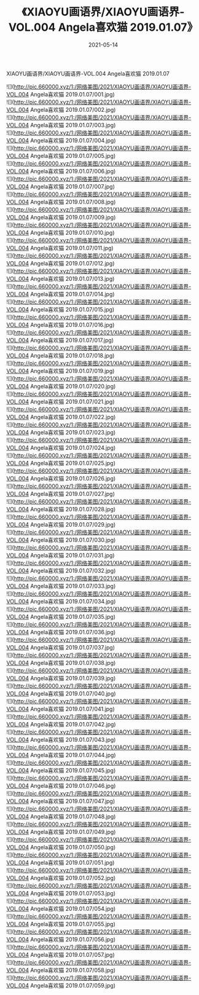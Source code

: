 ﻿---
layout: post
title:  《XIAOYU画语界/XIAOYU画语界-VOL.004 Angela喜欢猫 2019.01.07》
date:   2021-05-14
img: http://pic.660000.xyz/1:/网络美图/2021/XIAOYU画语界/XIAOYU画语界-VOL.004 Angela喜欢猫 2019.01.07/000.jpg
categories: [美女, 清纯, 唯美]
---

XIAOYU画语界/XIAOYU画语界-VOL.004 Angela喜欢猫 2019.01.07

 ![](http://pic.660000.xyz/1:/网络美图/2021/XIAOYU画语界/XIAOYU画语界-VOL.004 Angela喜欢猫 2019.01.07/001.jpg) <br>![](http://pic.660000.xyz/1:/网络美图/2021/XIAOYU画语界/XIAOYU画语界-VOL.004 Angela喜欢猫 2019.01.07/002.jpg) <br>![](http://pic.660000.xyz/1:/网络美图/2021/XIAOYU画语界/XIAOYU画语界-VOL.004 Angela喜欢猫 2019.01.07/003.jpg) <br>![](http://pic.660000.xyz/1:/网络美图/2021/XIAOYU画语界/XIAOYU画语界-VOL.004 Angela喜欢猫 2019.01.07/004.jpg) <br>![](http://pic.660000.xyz/1:/网络美图/2021/XIAOYU画语界/XIAOYU画语界-VOL.004 Angela喜欢猫 2019.01.07/005.jpg) <br>![](http://pic.660000.xyz/1:/网络美图/2021/XIAOYU画语界/XIAOYU画语界-VOL.004 Angela喜欢猫 2019.01.07/006.jpg) <br>![](http://pic.660000.xyz/1:/网络美图/2021/XIAOYU画语界/XIAOYU画语界-VOL.004 Angela喜欢猫 2019.01.07/007.jpg) <br>![](http://pic.660000.xyz/1:/网络美图/2021/XIAOYU画语界/XIAOYU画语界-VOL.004 Angela喜欢猫 2019.01.07/008.jpg) <br>![](http://pic.660000.xyz/1:/网络美图/2021/XIAOYU画语界/XIAOYU画语界-VOL.004 Angela喜欢猫 2019.01.07/009.jpg) <br>![](http://pic.660000.xyz/1:/网络美图/2021/XIAOYU画语界/XIAOYU画语界-VOL.004 Angela喜欢猫 2019.01.07/010.jpg) <br>![](http://pic.660000.xyz/1:/网络美图/2021/XIAOYU画语界/XIAOYU画语界-VOL.004 Angela喜欢猫 2019.01.07/011.jpg) <br>![](http://pic.660000.xyz/1:/网络美图/2021/XIAOYU画语界/XIAOYU画语界-VOL.004 Angela喜欢猫 2019.01.07/012.jpg) <br>![](http://pic.660000.xyz/1:/网络美图/2021/XIAOYU画语界/XIAOYU画语界-VOL.004 Angela喜欢猫 2019.01.07/013.jpg) <br>![](http://pic.660000.xyz/1:/网络美图/2021/XIAOYU画语界/XIAOYU画语界-VOL.004 Angela喜欢猫 2019.01.07/014.jpg) <br>![](http://pic.660000.xyz/1:/网络美图/2021/XIAOYU画语界/XIAOYU画语界-VOL.004 Angela喜欢猫 2019.01.07/015.jpg) <br>![](http://pic.660000.xyz/1:/网络美图/2021/XIAOYU画语界/XIAOYU画语界-VOL.004 Angela喜欢猫 2019.01.07/016.jpg) <br>![](http://pic.660000.xyz/1:/网络美图/2021/XIAOYU画语界/XIAOYU画语界-VOL.004 Angela喜欢猫 2019.01.07/017.jpg) <br>![](http://pic.660000.xyz/1:/网络美图/2021/XIAOYU画语界/XIAOYU画语界-VOL.004 Angela喜欢猫 2019.01.07/018.jpg) <br>![](http://pic.660000.xyz/1:/网络美图/2021/XIAOYU画语界/XIAOYU画语界-VOL.004 Angela喜欢猫 2019.01.07/019.jpg) <br>![](http://pic.660000.xyz/1:/网络美图/2021/XIAOYU画语界/XIAOYU画语界-VOL.004 Angela喜欢猫 2019.01.07/020.jpg) <br>![](http://pic.660000.xyz/1:/网络美图/2021/XIAOYU画语界/XIAOYU画语界-VOL.004 Angela喜欢猫 2019.01.07/021.jpg) <br>![](http://pic.660000.xyz/1:/网络美图/2021/XIAOYU画语界/XIAOYU画语界-VOL.004 Angela喜欢猫 2019.01.07/022.jpg) <br>![](http://pic.660000.xyz/1:/网络美图/2021/XIAOYU画语界/XIAOYU画语界-VOL.004 Angela喜欢猫 2019.01.07/023.jpg) <br>![](http://pic.660000.xyz/1:/网络美图/2021/XIAOYU画语界/XIAOYU画语界-VOL.004 Angela喜欢猫 2019.01.07/024.jpg) <br>![](http://pic.660000.xyz/1:/网络美图/2021/XIAOYU画语界/XIAOYU画语界-VOL.004 Angela喜欢猫 2019.01.07/025.jpg) <br>![](http://pic.660000.xyz/1:/网络美图/2021/XIAOYU画语界/XIAOYU画语界-VOL.004 Angela喜欢猫 2019.01.07/026.jpg) <br>![](http://pic.660000.xyz/1:/网络美图/2021/XIAOYU画语界/XIAOYU画语界-VOL.004 Angela喜欢猫 2019.01.07/027.jpg) <br>![](http://pic.660000.xyz/1:/网络美图/2021/XIAOYU画语界/XIAOYU画语界-VOL.004 Angela喜欢猫 2019.01.07/028.jpg) <br>![](http://pic.660000.xyz/1:/网络美图/2021/XIAOYU画语界/XIAOYU画语界-VOL.004 Angela喜欢猫 2019.01.07/029.jpg) <br>![](http://pic.660000.xyz/1:/网络美图/2021/XIAOYU画语界/XIAOYU画语界-VOL.004 Angela喜欢猫 2019.01.07/030.jpg) <br>![](http://pic.660000.xyz/1:/网络美图/2021/XIAOYU画语界/XIAOYU画语界-VOL.004 Angela喜欢猫 2019.01.07/031.jpg) <br>![](http://pic.660000.xyz/1:/网络美图/2021/XIAOYU画语界/XIAOYU画语界-VOL.004 Angela喜欢猫 2019.01.07/032.jpg) <br>![](http://pic.660000.xyz/1:/网络美图/2021/XIAOYU画语界/XIAOYU画语界-VOL.004 Angela喜欢猫 2019.01.07/033.jpg) <br>![](http://pic.660000.xyz/1:/网络美图/2021/XIAOYU画语界/XIAOYU画语界-VOL.004 Angela喜欢猫 2019.01.07/034.jpg) <br>![](http://pic.660000.xyz/1:/网络美图/2021/XIAOYU画语界/XIAOYU画语界-VOL.004 Angela喜欢猫 2019.01.07/035.jpg) <br>![](http://pic.660000.xyz/1:/网络美图/2021/XIAOYU画语界/XIAOYU画语界-VOL.004 Angela喜欢猫 2019.01.07/036.jpg) <br>![](http://pic.660000.xyz/1:/网络美图/2021/XIAOYU画语界/XIAOYU画语界-VOL.004 Angela喜欢猫 2019.01.07/037.jpg) <br>![](http://pic.660000.xyz/1:/网络美图/2021/XIAOYU画语界/XIAOYU画语界-VOL.004 Angela喜欢猫 2019.01.07/038.jpg) <br>![](http://pic.660000.xyz/1:/网络美图/2021/XIAOYU画语界/XIAOYU画语界-VOL.004 Angela喜欢猫 2019.01.07/039.jpg) <br>![](http://pic.660000.xyz/1:/网络美图/2021/XIAOYU画语界/XIAOYU画语界-VOL.004 Angela喜欢猫 2019.01.07/040.jpg) <br>![](http://pic.660000.xyz/1:/网络美图/2021/XIAOYU画语界/XIAOYU画语界-VOL.004 Angela喜欢猫 2019.01.07/041.jpg) <br>![](http://pic.660000.xyz/1:/网络美图/2021/XIAOYU画语界/XIAOYU画语界-VOL.004 Angela喜欢猫 2019.01.07/042.jpg) <br>![](http://pic.660000.xyz/1:/网络美图/2021/XIAOYU画语界/XIAOYU画语界-VOL.004 Angela喜欢猫 2019.01.07/043.jpg) <br>![](http://pic.660000.xyz/1:/网络美图/2021/XIAOYU画语界/XIAOYU画语界-VOL.004 Angela喜欢猫 2019.01.07/044.jpg) <br>![](http://pic.660000.xyz/1:/网络美图/2021/XIAOYU画语界/XIAOYU画语界-VOL.004 Angela喜欢猫 2019.01.07/045.jpg) <br>![](http://pic.660000.xyz/1:/网络美图/2021/XIAOYU画语界/XIAOYU画语界-VOL.004 Angela喜欢猫 2019.01.07/046.jpg) <br>![](http://pic.660000.xyz/1:/网络美图/2021/XIAOYU画语界/XIAOYU画语界-VOL.004 Angela喜欢猫 2019.01.07/047.jpg) <br>![](http://pic.660000.xyz/1:/网络美图/2021/XIAOYU画语界/XIAOYU画语界-VOL.004 Angela喜欢猫 2019.01.07/048.jpg) <br>![](http://pic.660000.xyz/1:/网络美图/2021/XIAOYU画语界/XIAOYU画语界-VOL.004 Angela喜欢猫 2019.01.07/049.jpg) <br>![](http://pic.660000.xyz/1:/网络美图/2021/XIAOYU画语界/XIAOYU画语界-VOL.004 Angela喜欢猫 2019.01.07/050.jpg) <br>![](http://pic.660000.xyz/1:/网络美图/2021/XIAOYU画语界/XIAOYU画语界-VOL.004 Angela喜欢猫 2019.01.07/051.jpg) <br>![](http://pic.660000.xyz/1:/网络美图/2021/XIAOYU画语界/XIAOYU画语界-VOL.004 Angela喜欢猫 2019.01.07/052.jpg) <br>![](http://pic.660000.xyz/1:/网络美图/2021/XIAOYU画语界/XIAOYU画语界-VOL.004 Angela喜欢猫 2019.01.07/053.jpg) <br>![](http://pic.660000.xyz/1:/网络美图/2021/XIAOYU画语界/XIAOYU画语界-VOL.004 Angela喜欢猫 2019.01.07/054.jpg) <br>![](http://pic.660000.xyz/1:/网络美图/2021/XIAOYU画语界/XIAOYU画语界-VOL.004 Angela喜欢猫 2019.01.07/055.jpg) <br>![](http://pic.660000.xyz/1:/网络美图/2021/XIAOYU画语界/XIAOYU画语界-VOL.004 Angela喜欢猫 2019.01.07/056.jpg) <br>![](http://pic.660000.xyz/1:/网络美图/2021/XIAOYU画语界/XIAOYU画语界-VOL.004 Angela喜欢猫 2019.01.07/057.jpg) <br>![](http://pic.660000.xyz/1:/网络美图/2021/XIAOYU画语界/XIAOYU画语界-VOL.004 Angela喜欢猫 2019.01.07/058.jpg) <br>![](http://pic.660000.xyz/1:/网络美图/2021/XIAOYU画语界/XIAOYU画语界-VOL.004 Angela喜欢猫 2019.01.07/059.jpg) <br>